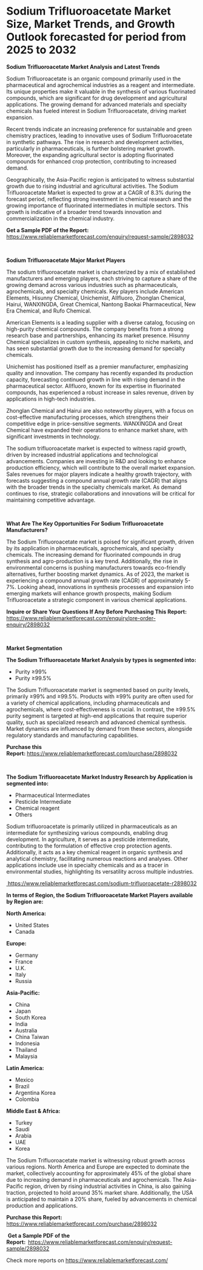 <p><h1>Sodium Trifluoroacetate Market Size, Market Trends, and Growth Outlook forecasted for period from 2025 to 2032</h1></p><p><strong>Sodium Trifluoroacetate Market Analysis and Latest Trends</strong></p>
<p><p>Sodium Trifluoroacetate is an organic compound primarily used in the pharmaceutical and agrochemical industries as a reagent and intermediate. Its unique properties make it valuable in the synthesis of various fluorinated compounds, which are significant for drug development and agricultural applications. The growing demand for advanced materials and specialty chemicals has fueled interest in Sodium Trifluoroacetate, driving market expansion.</p><p>Recent trends indicate an increasing preference for sustainable and green chemistry practices, leading to innovative uses of Sodium Trifluoroacetate in synthetic pathways. The rise in research and development activities, particularly in pharmaceuticals, is further bolstering market growth. Moreover, the expanding agricultural sector is adopting fluorinated compounds for enhanced crop protection, contributing to increased demand.</p><p>Geographically, the Asia-Pacific region is anticipated to witness substantial growth due to rising industrial and agricultural activities. The Sodium Trifluoroacetate Market is expected to grow at a CAGR of 8.3% during the forecast period, reflecting strong investment in chemical research and the growing importance of fluorinated intermediates in multiple sectors. This growth is indicative of a broader trend towards innovation and commercialization in the chemical industry.</p></p>
<p><strong>Get a Sample PDF of the Report:&nbsp;</strong> <a href="https://www.reliablemarketforecast.com/enquiry/request-sample/2898032?utm_campaign=3505&utm_medium=2&utm_source=Github&utm_content=ia&utm_term=15032025&utm_id=sodium-trifluoroacetate">https://www.reliablemarketforecast.com/enquiry/request-sample/2898032</a></p>
<p>&nbsp;</p>
<p><strong>Sodium Trifluoroacetate Major Market Players</strong></p>
<p><p>The sodium trifluoroacetate market is characterized by a mix of established manufacturers and emerging players, each striving to capture a share of the growing demand across various industries such as pharmaceuticals, agrochemicals, and specialty chemicals. Key players include American Elements, Hisunny Chemical, Unichemist, AIIfluoro, Zhonglan Chemical, Hairui, WANXINGDA, Great Chemical, Nantong Baokai Pharmaceutical, New Era Chemical, and Rufo Chemical.</p><p>American Elements is a leading supplier with a diverse catalog, focusing on high-purity chemical compounds. The company benefits from a strong research base and partnerships, enhancing its market presence. Hisunny Chemical specializes in custom synthesis, appealing to niche markets, and has seen substantial growth due to the increasing demand for specialty chemicals.</p><p>Unichemist has positioned itself as a premier manufacturer, emphasizing quality and innovation. The company has recently expanded its production capacity, forecasting continued growth in line with rising demand in the pharmaceutical sector. AIIfluoro, known for its expertise in fluorinated compounds, has experienced a robust increase in sales revenue, driven by applications in high-tech industries.</p><p>Zhonglan Chemical and Hairui are also noteworthy players, with a focus on cost-effective manufacturing processes, which strengthens their competitive edge in price-sensitive segments. WANXINGDA and Great Chemical have expanded their operations to enhance market share, with significant investments in technology.</p><p>The sodium trifluoroacetate market is expected to witness rapid growth, driven by increased industrial applications and technological advancements. Companies are investing in R&D and looking to enhance production efficiency, which will contribute to the overall market expansion. Sales revenues for major players indicate a healthy growth trajectory, with forecasts suggesting a compound annual growth rate (CAGR) that aligns with the broader trends in the specialty chemicals market. As demand continues to rise, strategic collaborations and innovations will be critical for maintaining competitive advantage.</p></p>
<p>&nbsp;</p>
<p><strong>What Are The Key Opportunities For Sodium Trifluoroacetate Manufacturers?</strong></p>
<p><p>The Sodium Trifluoroacetate market is poised for significant growth, driven by its application in pharmaceuticals, agrochemicals, and specialty chemicals. The increasing demand for fluorinated compounds in drug synthesis and agro-production is a key trend. Additionally, the rise in environmental concerns is pushing manufacturers towards eco-friendly alternatives, further boosting market dynamics. As of 2023, the market is experiencing a compound annual growth rate (CAGR) of approximately 5-7%. Looking ahead, innovations in synthesis processes and expansion into emerging markets will enhance growth prospects, making Sodium Trifluoroacetate a strategic component in various chemical applications.</p></p>
<p><strong>Inquire or Share Your Questions If Any Before Purchasing This Report:</strong> <a href="https://www.reliablemarketforecast.com/enquiry/pre-order-enquiry/2898032?utm_campaign=3505&utm_medium=2&utm_source=Github&utm_content=ia&utm_term=15032025&utm_id=sodium-trifluoroacetate">https://www.reliablemarketforecast.com/enquiry/pre-order-enquiry/2898032</a></p>
<p>&nbsp;</p>
<p><strong>Market Segmentation</strong></p>
<p><strong>The Sodium Trifluoroacetate Market Analysis by types is segmented into:</strong></p>
<p><ul><li>Purity ≥99%</li><li>Purity ≥99.5%</li></ul></p>
<p><p>The Sodium Trifluoroacetate market is segmented based on purity levels, primarily ≥99% and ≥99.5%. Products with ≥99% purity are often used for a variety of chemical applications, including pharmaceuticals and agrochemicals, where cost-effectiveness is crucial. In contrast, the ≥99.5% purity segment is targeted at high-end applications that require superior quality, such as specialized research and advanced chemical synthesis. Market dynamics are influenced by demand from these sectors, alongside regulatory standards and manufacturing capabilities.</p></p>
<p><strong>Purchase this Report:&nbsp;</strong><a href="https://www.reliablemarketforecast.com/purchase/2898032?utm_campaign=3505&utm_medium=2&utm_source=Github&utm_content=ia&utm_term=15032025&utm_id=sodium-trifluoroacetate">https://www.reliablemarketforecast.com/purchase/2898032</a></p>
<p>&nbsp;</p>
<p><strong>The Sodium Trifluoroacetate Market Industry Research by Application is segmented into:</strong></p>
<p><ul><li>Pharmaceutical Intermediates</li><li>Pesticide Intermediate</li><li>Chemical reagent</li><li>Others</li></ul></p>
<p><p>Sodium trifluoroacetate is primarily utilized in pharmaceuticals as an intermediate for synthesizing various compounds, enabling drug development. In agriculture, it serves as a pesticide intermediate, contributing to the formulation of effective crop protection agents. Additionally, it acts as a key chemical reagent in organic synthesis and analytical chemistry, facilitating numerous reactions and analyses. Other applications include use in specialty chemicals and as a tracer in environmental studies, highlighting its versatility across multiple industries.</p></p>
<p><a href="https://www.reliablemarketforecast.com/sodium-trifluoroacetate-r2898032?utm_campaign=3505&utm_medium=2&utm_source=Github&utm_content=ia&utm_term=15032025&utm_id=sodium-trifluoroacetate">&nbsp;https://www.reliablemarketforecast.com/sodium-trifluoroacetate-r2898032</a></p>
<p><strong>In terms of Region, the Sodium Trifluoroacetate Market Players available by Region are:</strong></p>
<p>
    <p> <strong> North America: </strong>
        <ul>
            <li>United States</li>
            <li>Canada</li>
        </ul>
        </p> 
    <p> <strong> Europe: </strong>
        <ul>
            <li>Germany</li>
            <li>France</li>
            <li>U.K.</li>
            <li>Italy</li>
            <li>Russia</li>
        </ul>
        </p> 
    <p> <strong> Asia-Pacific: </strong>
        <ul>
            <li>China</li>
            <li>Japan</li>
            <li>South Korea</li>
            <li>India</li>
            <li>Australia</li>
            <li>China Taiwan</li>
            <li>Indonesia</li>
            <li>Thailand</li>
            <li>Malaysia</li>
        </ul>
        </p> 
    <p> <strong> Latin America: </strong>
        <ul>
            <li>Mexico</li>
            <li>Brazil</li>
            <li>Argentina Korea</li>
            <li>Colombia</li>
        </ul>
        </p> 
    <p> <strong> Middle East & Africa: </strong>
        <ul>
            <li>Turkey</li>
            <li>Saudi</li>
            <li>Arabia</li>
            <li>UAE</li>
            <li>Korea</li>
        </ul>
    </p>
    </p>
<p><p>The Sodium Trifluoroacetate market is witnessing robust growth across various regions. North America and Europe are expected to dominate the market, collectively accounting for approximately 45% of the global share due to increasing demand in pharmaceuticals and agrochemicals. The Asia-Pacific region, driven by rising industrial activities in China, is also gaining traction, projected to hold around 35% market share. Additionally, the USA is anticipated to maintain a 20% share, fueled by advancements in chemical production and applications.</p></p>
<p><strong>Purchase this Report: </strong><a href="https://www.reliablemarketforecast.com/purchase/2898032?utm_campaign=3505&utm_medium=2&utm_source=Github&utm_content=ia&utm_term=15032025&utm_id=sodium-trifluoroacetate">https://www.reliablemarketforecast.com/purchase/2898032</a></p>
<p>&nbsp;<strong>Get a Sample PDF of the Report:&nbsp;&nbsp;</strong><a href="https://www.reliablemarketforecast.com/enquiry/request-sample/2898032?utm_campaign=3505&utm_medium=2&utm_source=Github&utm_content=ia&utm_term=15032025&utm_id=sodium-trifluoroacetate">https://www.reliablemarketforecast.com/enquiry/request-sample/2898032</a></p>
<p><strong></strong></p>
<p>Check more reports on <a href="https://www.reliablemarketforecast.com/?utm_campaign=3505&utm_medium=2&utm_source=Github&utm_content=ia&utm_term=15032025&utm_id=sodium-trifluoroacetate">https://www.reliablemarketforecast.com/</a></p>